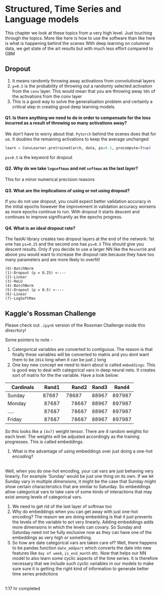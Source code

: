 # Structured, Time Series and Language models
This chapter we look at these topics from a very high level. Just touching through the topics. More like here is how to use the 
software than like here is what is happening behind the scenes
With deep learning on columnar data, we get state of the art results but with much less effort compared to GBM

## Dropout 
1. It means randomly throwing away activations from convolutional layers
1. `p=0.5` is the probability of throwing out a randomly selected activation from the `conv` layer. This would mean that you are 
throwing away `50%` of the activations from the conv layer
1. This is a good way to solve the generalisation problem and certainly a critical step in creating good deep learning models.

#### Q1. Is there anything we need to do in order to compensate for the loss incurred as a result of throwing so many activations away?

We don't have to worry about that. `Pytorch` behind the scenes does that for us. It doubles the remaining activations to keep the
average unchanged
```python
learn = ConvLearner.pretrained(arch, data, ps=0.5, precompute=True)
```
`ps=0.5` is the keyword for dropout
#### Q2. Why do we take `logsoftmax` and not `softmax` as the last layer?
This for a minor numerical precision reasons 
<br>
#### Q3. What are the implications of using or not using dropout?
If you do not use dropout, you could expect better validation accuracy in the initial epochs however the improvement in validation
accuracy worsens as more epochs continue to run. With dropout it starts descent and continues to improve significantly as the
epochs progress. 
#### Q4. What is an ideal dropout rate?
The fastAI library creates two dropout layers at the end of the network: 1st one has `ps=0.25` and the second one has `ps=0.5`
This should give you descent results. Only if you decide to use a larger NN like the `Resnet50` and above you would want to 
increase the dropout rate because they have too many parameters and are more likely to overfit!
```
(0)-BatchNorm
(1)-Dropout (p = 0.25) <----
(2)-Linear
(3)-ReLU
(4)-BatchNorm
(5)-Dropout (p = 0.5) <----
(6)-Linear 
(7)-LogSoftMax
```

## Kaggle's Rossman Challenge
Please check out `.ipynb` version of the Rossman Challenge inside this direcrtory!

Some pointers to note -

1. Catergorical variables are converted to contiguous. The reason is that finally these variables will be converted to matrix
and you dont want them to be `2014` long when it can be just `2` long
1. One key new concept we need to learn about is called `embeddings`. This is good way to deal with categorical vars in deep
neural nets. It creates sort of matrix for the the variable. Have a look below:

| Cardinals        | Rand1           | Rand2  | Rand3     |   Rand4    |
| ------------- |:-------------:| -----:| -------- | --------- |
| Sunday            | 87687    |78687      |88967     |897987    |
| Monday | 87687 |78687|88967 |897987 |
| ..... | 87687 |78687|88967 |897987 |
| Friday | 87687 |78687|88967 |897987 |

So this looks like a `[4x7]` weight tensor. There are 4 random weights for each level. The weights will be adjusted accordingly as the training progresses. This is called embeddings.
1. What is the advantage of using embeddings over just doing a one-hot encoding?
<br>
Well, when you do one-hot encoding, your cat vars are just behaving very linearly. For example 'Sunday' would be just one thing on its own. If we let Sunday vary in multiple dimensions, it might be the case that Sunday might show certain characteristics that are similar to Saturday. So embeddings allow categorical vars to take care of some kinds of  interactions that may exist among levels of categorical vars.

1. We need to get rid of the last layer of softmax too
1. Why do embeddings when you can get away with just one-hot encoding? The reason we are doing embedding is that it just prevents the levels of the variable to act very linearly. Adding embeddings adds more dimensions in which the levels can covary. So Sunday and Saturday need not be fully exclusive now as they can have one of the embeddings as very high or something. 
1. So how are date categorical vars are taken care of?  Well, there happens to be pandas function `date_addpart` which converts the date into new features like `day of week`, `is_end_month` etc. Now that helps our NN model to also learn some cyclic aspects of the time series. It is therefore necessary that we include such cyclic variables in our models to make sure sure it is getting the right kind of information to generate better time series predictions

<br>
1:17 hr completed



